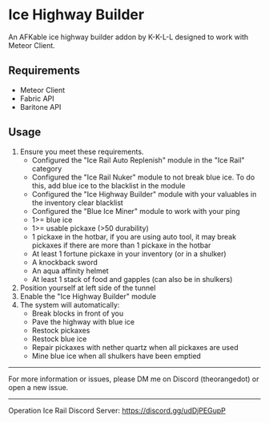 # Ice Highway Builder
An AFKable ice highway builder addon by K-K-L-L designed to work with Meteor Client.

## Requirements
- Meteor Client
- Fabric API
- Baritone API

## Usage
1. Ensure you meet these requirements.
   - Configured the "Ice Rail Auto Replenish" module in the "Ice Rail" category
   - Configured the "Ice Rail Nuker" module to not break blue ice. To do this, add blue ice to the blacklist in the module
   - Configured the "Ice Highway Builder" module with your valuables in the inventory clear blacklist
   - Configured the "Blue Ice Miner" module to work with your ping
   - 1>= blue ice
   - 1>= usable pickaxe (>50 durability)
   - 1 pickaxe in the hotbar, if you are using auto tool, it may break pickaxes if there are more than 1 pickaxe in the hotbar
   - At least 1 fortune pickaxe in your inventory (or in a shulker)
   - A knockback sword
   - An aqua affinity helmet
   - At least 1 stack of food and gapples (can also be in shulkers)
2. Position yourself at left side of the tunnel
3. Enable the "Ice Highway Builder" module
4. The system will automatically:
   - Break blocks in front of you
   - Pave the highway with blue ice
   - Restock pickaxes
   - Restock blue ice
   - Repair pickaxes with nether quartz when all pickaxes are used
   - Mine blue ice when all shulkers have been emptied

---

For more information or issues, please DM me on Discord (theorangedot) or open a new issue.

---

Operation Ice Rail Discord Server: https://discord.gg/udDjPEGupP
